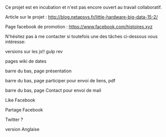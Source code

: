 Ce projet est en incubation et n'est pas encore ouvert au travail collaboratif.

Article sur le projet : http://blog.netapsys.fr/little-hardware-big-data-15-2/

Page facebook de promotion : https://www.facebook.com/histoires.xyz



N'hésitez pas à me contacter si toutefois une des tâches ci-dessous vous intéresse:

versions sur les js!! gulp rev

pages wiki de dates

barre du bas, page présentation

barre du bas, page participer pour envoi de liens, pdf

barre du bas, page Contact pour envoi de mail

Like Facebook

Partage Facebook

Twitter ?

version Anglaise
